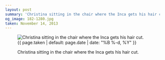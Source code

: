 ```yaml
---
layout: post
summary: 'Christina sitting in the chair where the Inca gets his hair cut.'
og_image: 182-1280.jpg
taken: November 14, 2013
---
```


<figure class="post" data-src="{{ site.assets_url }}/{{ page.og_image }}">
<img alt="Christina sitting in the chair where the Inca gets his hair cut." sizes="(min-width: 700px) 50vw, calc(100vw - 2rem)" src="{{ site.assets_url }}/182-640.jpg" srcset="{{ site.assets_url }}/182-1280.jpg 1280w, {{ site.assets_url }}/182-960.jpg 960w, {{ site.assets_url }}/182-640.jpg 640w, {{ site.assets_url }}/182-320.jpg 320w"/>
<figcaption>
<time>{{ page.taken | default: page.date | date: "%B %-d, %Y" }}</time>
<p>Christina sitting in the chair where the Inca gets his hair cut.</p>
</figcaption>
</figure>
